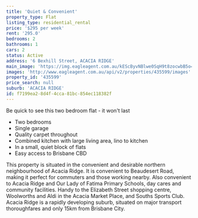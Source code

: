 ```yaml
---
title: 'Quiet & Convenient'
property_type: Flat
listing_type: residential_rental
price: '$295 per week'
rent: '295.0'
bedrooms: 2
bathrooms: 1
cars: 2
status: Active
address: '6 Bexhill Street, ACACIA RIDGE'
main_image: 'https://img.eagleagent.com.au/kEScByvNBlwe0SqH9t8zocwbB5o=/1280x854/smart/https://s3-us-west-2.amazonaws.com/eagleagent-orig/images/6826004/427122122-image-M.jpg'
images: 'http://www.eagleagent.com.au/api/v2/properties/435599/images'
property_id: '435599'
price_search: null
suburb: 'ACACIA RIDGE'
id: f7199ea2-8d4f-4cca-81bc-854ec118382f
---
```

Be quick to see this two bedroom flat - it won't last

* Two bedrooms
* Single garage
* Quality carpet throughout
* Combined kitchen with large living area, lino to kitchen
* In a small, quiet block of flats
* Easy access to Brisbane CBD

This property is situated in the convenient and desirable northern neighbourhood of Acacia Ridge. It is convenient to Beaudesert Road, making it perfect for commuters and those working nearby. Also convenient to Acacia Ridge and Our Lady of Fatima Primary Schools, day cares and community facilities. Handy to the Elizabeth Street shopping centre, Woolworths and Aldi in the Acacia Market Place, and Souths Sports Club. Acacia Ridge is a rapidly developing suburb, situated on major transport thoroughfares and only 15km from Brisbane City.
